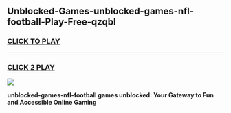 
## Unblocked-Games-unblocked-games-nfl-football-Play-Free-qzqbl
<h3>
<a href="https://premium76.site?title=unblocked-games-nfl-football&ref=23A">CLICK TO PLAY</a></h3>
<hr>

<h3>
<a href="https://premium76.site?title=unblocked-games-nfl-football&ref=23A">CLICK 2 PLAY</a>
  
</h3>

<a href="https://premium76.site?title=unblocked-games-nfl-football&ref=23A"><img src="https://clearcache.store/games.png"></a>


**unblocked-games-nfl-football games unblocked: Your Gateway to Fun and Accessible Online Gaming**
